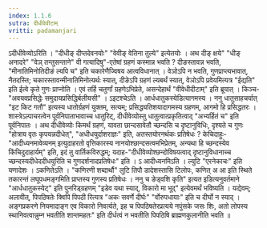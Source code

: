 ```yaml
---
index: 1.1.6
sutra: दीधीवेवीटाम्
vritti: padamanjari
---
```


 ऽदीधीवेव्योऽरिति । "दीधीङ् दीप्तदेवनयोः" "वेवीङ् वेतिना तुल्ये" इत्येतयोः । अथ दीङ् क्षये" "धीङ् अनादरे" "वेञ् तन्तुसन्ताने" वी गत्यादिषु"-एतेषां ग्रहणं कस्मान्न भवति ? दीङस्तावन्न भवति, "मीनातिमिनोतिदीङं ल्यपि च" इति चकारेणैज्विषय आत्वविधानात् । वेञोऽपि न भवति, गुणप्राप्त्यभावात्, नैतदस्ति; चकारस्तावन्मीनातिमिनोत्यर्थः स्यात्, दीङेऽपि ग्रहणं ल्यबर्थं स्यात्, वेञोऽपि प्रवेयमित्यत्र "ईद्यति" इति ईत्वे कृते गुणः प्राप्नोति । एवं तर्हि चतुर्णां ग्रहणेऽभिप्रेते, असन्देहार्थं "वीवेधीदीटाम्" इति ब्रूयात् । किञ्च-"अवयवप्रसिद्धेः समुदायप्रसिद्धिर्बलीयसी" । ऽइटश्चेऽति । आर्धधातुकस्येडित्यागमस्य । ननु धातुसाहचर्यात् "इट किट गतौ" इत्यस्य धातोर्ग्रहणं युक्तम्, सत्यम्; प्रसिद्ध्यतिशयादागमस्य ग्रहणम्, आगमो हि प्रसिद्धतरः । शास्त्रेऽल्पाचरत्वेन पूर्वनिपाताभावाच्च धातुरिट्, दीधीवेव्योस्तु धातुत्वात्प्रकृतित्वाद् "अभ्यर्हितं च" इति पूर्वनिपातः । अथ दीधीवेव्योः किमर्थं ग्रहणं, यावता छान्दसावेतौ च्छन्दसि च दृष्टानुविधिः, दृश्यते च गुणः "होत्राय वृतः कृपयन्नदीधेत्", "अधीधयुर्दाशराज्ञः" इति, अतस्तयोरनर्थकः प्रतिषेधः ? केचिदाहुः-"आदीध्यनमावेव्यनम् इत्युदाहरतो वृत्तिकारस्य नानयोश्छान्दसत्वमभिप्रेतम्, अन्यथा हि च्छन्दस्येव किंचिदुदाहार्यम्" इति, इदं तु वार्तिकविरुद्धम्; यदाह-"दीधीवेव्योश्छन्दोविषयत्वाद् दृष्टानुविधानाच्च च्छन्दस्यदीधेददीधयुरिति च गुणदर्शनादप्रतिषेधः" इति । ऽ आदीध्यनमिऽति । ल्युटि "एरनेकाचः" इति यणादेशः । ऽकणितेऽति । "कणिरणी शब्दार्थौ" लुटि तिपौ डादेशस्तासि टिलोपः, कणित् अ आ इति स्थिते तकारन्तं लघूपधमङ्गमिति प्राप्तस्य गुणस्य प्रतिषेधः । ननु च ङेड्वशि कृति" इत्यत इडित्यनुवर्तमाने "आर्धधातुकस्येट्" इति पुनरिड्ग्रहणम् "इडेव यथा स्याद्, विकारो मा भूद्" इत्येवमर्थं भविष्यति । यद्येवम्; अलावीत्, पिपठिषतेः क्विपि पिपठी रित्यत्र "अकः सवर्णे दीर्घः" "र्वोरुपधायाः" इति च दीर्घो न स्याद् । अङ्गप्रकरणे नियमादाङ्ग एव विकारो निवर्त्यते, इह च पिपठिषतेरप्रत्यये नपुंसके जसः शिः, अतो लोपस्य स्थानिवत्वान्नुम्न भवतीति शान्तमहतः" इति दीर्धत्वं न भवतीति पिपठिषि ब्राह्मणकुलानीति भवति ॥
